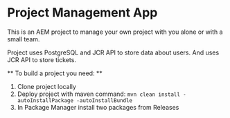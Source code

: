 # Project Management App

This is an AEM project to manage your own project with you alone or with a small team.

Project uses PostgreSQL and JCR API to store data about users. And uses JCR API to store tickets.

** To build a project you need: **
1) Clone project locally
2) Deploy project with maven command: 
`mvn clean install -autoInstallPackage -autoInstallBundle`
3) In Package Manager install two packages from Releases
